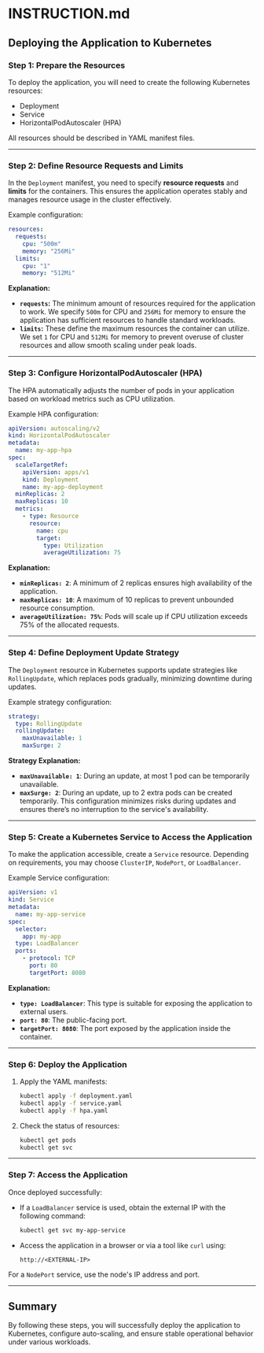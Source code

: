 # INSTRUCTION.md

## Deploying the Application to Kubernetes

### Step 1: Prepare the Resources
To deploy the application, you will need to create the following Kubernetes resources:
- Deployment
- Service
- HorizontalPodAutoscaler (HPA)

All resources should be described in YAML manifest files.

---

### Step 2: Define Resource Requests and Limits
In the `Deployment` manifest, you need to specify **resource requests** and **limits** for the containers. This ensures the application operates stably and manages resource usage in the cluster effectively.

Example configuration:
```yaml
resources:
  requests:
    cpu: "500m"
    memory: "256Mi"
  limits:
    cpu: "1"
    memory: "512Mi"
```

**Explanation:**
- **`requests`:** The minimum amount of resources required for the application to work. We specify `500m` for CPU and `256Mi` for memory to ensure the application has sufficient resources to handle standard workloads.
- **`limits`:** These define the maximum resources the container can utilize. We set `1` for CPU and `512Mi` for memory to prevent overuse of cluster resources and allow smooth scaling under peak loads.

---

### Step 3: Configure HorizontalPodAutoscaler (HPA)
The HPA automatically adjusts the number of pods in your application based on workload metrics such as CPU utilization.

Example HPA configuration:
```yaml
apiVersion: autoscaling/v2
kind: HorizontalPodAutoscaler
metadata:
  name: my-app-hpa
spec:
  scaleTargetRef:
    apiVersion: apps/v1
    kind: Deployment
    name: my-app-deployment
  minReplicas: 2
  maxReplicas: 10
  metrics:
    - type: Resource
      resource:
        name: cpu
        target:
          type: Utilization
          averageUtilization: 75
```

**Explanation:**
- **`minReplicas: 2`**: A minimum of 2 replicas ensures high availability of the application.
- **`maxReplicas: 10`**: A maximum of 10 replicas to prevent unbounded resource consumption.
- **`averageUtilization: 75%`**: Pods will scale up if CPU utilization exceeds 75% of the allocated requests.

---

### Step 4: Define Deployment Update Strategy
The `Deployment` resource in Kubernetes supports update strategies like `RollingUpdate`, which replaces pods gradually, minimizing downtime during updates.

Example strategy configuration:
```yaml
strategy:
  type: RollingUpdate
  rollingUpdate:
    maxUnavailable: 1
    maxSurge: 2
```

**Strategy Explanation:**
- **`maxUnavailable: 1`**: During an update, at most 1 pod can be temporarily unavailable.
- **`maxSurge: 2`**: During an update, up to 2 extra pods can be created temporarily.
  This configuration minimizes risks during updates and ensures there’s no interruption to the service's availability.

---

### Step 5: Create a Kubernetes Service to Access the Application
To make the application accessible, create a `Service` resource. Depending on requirements, you may choose `ClusterIP`, `NodePort`, or `LoadBalancer`.

Example Service configuration:
```yaml
apiVersion: v1
kind: Service
metadata:
  name: my-app-service
spec:
  selector:
    app: my-app
  type: LoadBalancer
  ports:
    - protocol: TCP
      port: 80
      targetPort: 8080
```

**Explanation:**
- **`type: LoadBalancer`**: This type is suitable for exposing the application to external users.
- **`port: 80`**: The public-facing port.
- **`targetPort: 8080`**: The port exposed by the application inside the container.

---

### Step 6: Deploy the Application
1. Apply the YAML manifests:
   ```bash
   kubectl apply -f deployment.yaml
   kubectl apply -f service.yaml
   kubectl apply -f hpa.yaml
   ```

2. Check the status of resources:
   ```bash
   kubectl get pods
   kubectl get svc
   ```

---

### Step 7: Access the Application
Once deployed successfully:
- If a `LoadBalancer` service is used, obtain the external IP with the following command:
  ```bash
  kubectl get svc my-app-service
  ```
- Access the application in a browser or via a tool like `curl` using:
  ```
  http://<EXTERNAL-IP>
  ```

For a `NodePort` service, use the node's IP address and port.

---

## Summary
By following these steps, you will successfully deploy the application to Kubernetes, configure auto-scaling, and ensure stable operational behavior under various workloads.